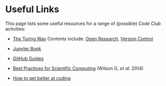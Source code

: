 # Useful Links

This page lists some useful resources for a range of (possible) _Code Club_ activities:
- [The Turing Way](https://the-turing-way.netlify.com/)
  Contents include: [Open Research](https://the-turing-way.netlify.com/open_research/open_research.html), [Version Control](https://the-turing-way.netlify.com/version_control/version_control.html)

- [Jupyter Book](https://jupyter.org/jupyter-book/intro)
- [GitHub Guides](https://guides.github.com/)
- [Best Practices for Scientific Computing](https://journals.plos.org/plosbiology/article?id=10.1371/journal.pbio.1001745) (Wilson G, _et al_. 2014)
- [How to get better at coding](https://www.youtube.com/watch?v=dQw4w9WgXcQ)
